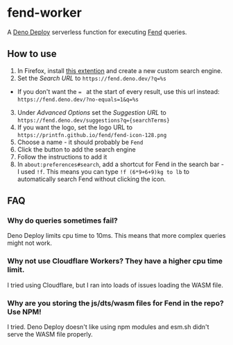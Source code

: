 # fend-worker

A [Deno Deploy](https://deno.com/deploy) serverless function for executing [Fend](https://github.com/printfn/fend/) queries.

## How to use

1. In Firefox, install [this extention]() and create a new custom search engine.
2. Set the _Search URL_ to `https://fend.deno.dev/?q=%s`
  - If you don't want the `= ` at the start of every result, use this url instead: `https://fend.deno.dev/?no-equals=1&q=%s`
3. Under _Advanced Options_ set the _Suggestion URL_ to `https://fend.deno.dev/suggestions?q={searchTerms}`
4. If you want the logo, set the logo URL to `https://printfn.github.io/fend/fend-icon-128.png`
5. Choose a name - it should probably be `Fend`
6. Click the button to add the search engine
7. Follow the instructions to add it
8. In `about:preferences#search`, add a shortcut for Fend in the search bar - I used `!f`. This means you can type `!f (6*9+6+9)kg to lb` to automatically search Fend without clicking the icon.

## FAQ

### Why do queries sometimes fail?

Deno Deploy limits cpu time to 10ms. This means that more complex queries might not work.

### Why not use Cloudflare Workers? They have a higher cpu time limit.

I tried using Cloudflare, but I ran into loads of issues loading the WASM file.

### Why are you storing the js/dts/wasm files for Fend in the repo? Use NPM!

I tried. Deno Deploy doesn't like using npm modules and esm.sh didn't serve the WASM file properly.
